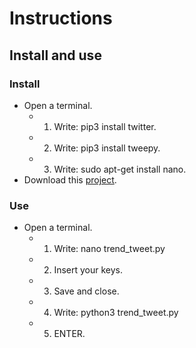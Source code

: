 # Instructions
## Install and use
### Install
- Open a terminal.
  - 1. Write: pip3 install twitter.
  - 2. Write: pip3 install tweepy.
  - 3. Write: sudo apt-get install nano.
- Download this [project](trend_tweet.py).
### Use
- Open a terminal.
  - 1. Write: nano trend_tweet.py
  - 2. Insert your keys.
  - 3. Save and close.
  - 4. Write: python3 trend_tweet.py
  - 5. ENTER.
